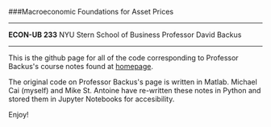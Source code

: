 ###Macroeconomic Foundations for Asset Prices

---

**ECON-UB 233**
NYU Stern School of Business 
Professor David Backus

---

This is the github page for all of the code corresponding to Professor Backus's course notes found at [homepage](https://sites.google.com/site/nyusternmacrofoundations/home/ "Macrofoundations"). 

The original code on Professor Backus's page is written in Matlab.
Michael Cai (myself) and Mike St. Antoine have re-written these notes in Python and stored them in Jupyter Notebooks for accesibility. 

Enjoy!
